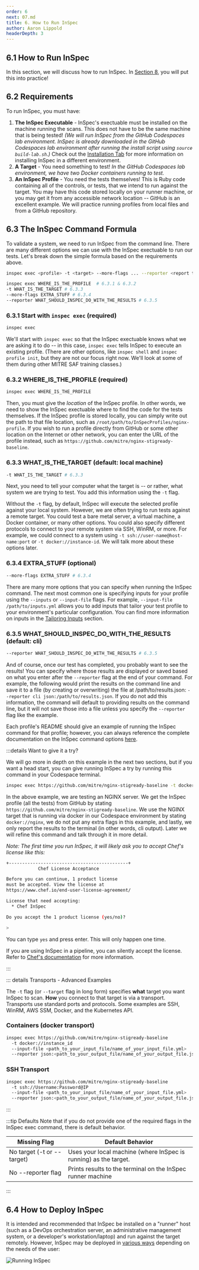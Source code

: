 ```yaml
---
order: 6
next: 07.md
title: 6. How to Run InSpec
author: Aaron Lippold
headerDepth: 3
---
```


## 6.1 How to Run InSpec

In this section, we will discuss how to run InSpec. In [Section 8](./08.md), you will put this into practice!

## 6.2 Requirements

To run InSpec, you must have:

1. **The InSpec Executable** - InSpec's exectuable must be installed on the machine running the scans. This does not have to be the same machine that is being tested! _(We will run InSpec from the GitHub Codespaces lab environment. InSpec is already downloaded in the GitHub Codespaces lab environment after running the install script using `source build-lab.sh`.)_ Check out the [Installation Tab](../../installation) for more information on installing InSpec in a different environment.
2. **A Target** - You need something to test! _In the GitHub Codespaces lab environment, we have two Docker containers running to test._
3. **An InSpec Profile** - You need the tests themselves! This is Ruby code containing all of the controls, or tests, that we intend to run against the target. You may have this code stored locally on your runner machine, or you may get it from any accessible network location -- GitHub is an excellent example. We will practice running profiles from local files and from a GitHub repository.

## 6.3 The InSpec Command Formula

To validate a system, we need to run InSpec from the command line. There are many different options we can use with the InSpec exectuable to run our tests. Let's break down the simple formula based on the requirements above.

```sh
inspec exec <profile> -t <target> --more-flags ... --reporter <report types (json, cli, yaml, etc.)>
```

```sh
inspec exec WHERE_IS_THE_PROFILE  # 6.3.1 & 6.3.2
-t WHAT_IS_THE_TARGET # 6.3.3
--more-flags EXTRA_STUFF # 6.3.4
--reporter WHAT_SHOULD_INSPEC_DO_WITH_THE_RESULTS # 6.3.5
```

### 6.3.1 Start with `inspec exec` (required)

```sh
inspec exec
```

We'll start with `inspec exec` so that the InSpec exectuable knows what we are asking it to do -- in this case, `inspec exec` tells InSpec to execute an existing profile. (There are other options, like `inspec shell` and `inspec profile init`, but they are not our focus right now. We'll look at some of them during other MITRE SAF training classes.)

### 6.3.2 WHERE_IS_THE_PROFILE (required)

```sh
inspec exec WHERE_IS_THE_PROFILE
```

Then, you must give the _location_ of the InSpec profile. In other words, we need to show the InSpec exectuable where to find the code for the tests themselves. If the InSpec profile is stored locally, you can simply write out the path to that file location, such as `/root/path/to/InSpecProfiles/nginx-profile`. If you wish to run a profile directly from GitHub or some other location on the Internet or other network, you can enter the URL of the profile instead, such as `https://github.com/mitre/nginx-stigready-baseline`.

### 6.3.3 WHAT_IS_THE_TARGET (default: local machine)

```sh
-t WHAT_IS_THE_TARGET # 6.3.3
```

Next, you need to tell your computer what the target is -- or rather, what system we are trying to test. You add this information using the `-t` flag.

Without the `-t` flag, by default, InSpec will execute the selected profile against your local system. However, we are often trying to run tests against a remote target. You could test a bare metal server, a virtual machine, a Docker container, or many other options. You could also specify different protocols to connect to your remote system via SSH, WinRM, or more. For example, we could connect to a system using `-t ssh://user-name@host-name:port` or `-t docker://instance-id`. We will talk more about these options later.

### 6.3.4 EXTRA_STUFF (optional)

```sh
--more-flags EXTRA_STUFF # 6.3.4
```

There are many more options that you can specify when running the InSpec command. The next most common one is specifying inputs for your profile using the `--inputs` or `--input-file` flags. For example, `--input-file /path/to/inputs.yml` allows you to add inputs that tailor your test profile to your environment's particular configuration. You can find more information on inputs in the [Tailoring Inputs](./07) section.

### 6.3.5 WHAT_SHOULD_INSPEC_DO_WITH_THE_RESULTS (default: cli)

```sh
--reporter WHAT_SHOULD_INSPEC_DO_WITH_THE_RESULTS # 6.3.5
```

And of course, once our test has completed, you probably want to see the results! You can specify where those results are displayed or saved based on what you enter after the `--reporter` flag at the end of your command. For example, the following would print the results on the command line and save it to a file (by creating or overwriting) the file at /path/to/results.json: `--reporter cli json:/path/to/results.json`. If you do not add this information, the command will default to providing results on the command line, but it will not save those into a file unless you specify the `--reporter` flag like the example.

Each profile's README should give an example of running the InSpec command for that profile; however, you can always reference the complete documentation on the InSpec command options [here](https://docs.chef.io/inspec/cli/).

:::details Want to give it a try?

We will go more in depth on this example in the next two sections, but if you want a head start, you can give running InSpec a try by running this command in your Codespace terminal.

```sh
inspec exec https://github.com/mitre/nginx-stigready-baseline -t docker://nginx --reporter cli
```

In the above example, we are testing an NGINX server. We get the InSpec profile (all the tests) from GitHub by stating `https://github.com/mitre/nginx-stigready-baseline`. We use the NGINX target that is running via docker in our Codespace environment by stating `docker://nginx`, we do not put any extra flags in this example, and lastly, we only report the results to the terminal (in other words, cli output). Later we will refine this command and talk through it in more detail.

_Note: The first time you run InSpec, it will likely ask you to accept Chef's license like this:_

```sh
+---------------------------------------------+
            Chef License Acceptance

Before you can continue, 1 product license
must be accepted. View the license at
https://www.chef.io/end-user-license-agreement/

License that need accepting:
  * Chef InSpec

Do you accept the 1 product license (yes/no)?

>
```

You can type `yes` and press enter. This will only happen one time.

If you are using InSpec in a pipeline, you can silently accept the license. Refer to [Chef's documentation](https://docs.chef.io/licensing/accept/) for more information.

:::

::: details Transports - Advanced Examples

The `-t` flag (or `--target` flag in long form) specifies **what** target you want InSpec to scan. **How** you connect to that target is via a transport. Transports use standard ports and protocols. Some examples are SSH, WinRM, AWS SSM, Docker, and the Kubernetes API.

### Containers (docker transport)

```sh
inspec exec https://github.com/mitre/nginx-stigready-baseline 
  -t docker://instance_id 
  --input-file <path_to_your_input_file/name_of_your_input_file.yml> 
  --reporter json:<path_to_your_output_file/name_of_your_output_file.json>
```

### SSH Transport

```sh
inspec exec https://github.com/mitre/nginx-stigready-baseline
  -t ssh://Username:Password@IP 
  --input-file <path_to_your_input_file/name_of_your_input_file.yml> 
  --reporter json:<path_to_your_output_file/name_of_your_output_file.json> 
```

:::

:::tip Defaults
Note that if you do not provide one of the required flags in the InSpec exec command, there is default behavior.

| Missing Flag               | Default Behavior                                                 |
| -------------------------- | ---------------------------------------------------------------- |
| No target (-t or --target) | Uses your local machine (where InSpec is running) as the target. |
| No --reporter flag         | Prints results to the terminal on the InSpec runner machine      |
:::

## 6.4 How to Deploy InSpec

It is intended and recommended that InSpec be installed on a "runner" host (such as a DevOps orchestration server, an administrative management system, or a developer's workstation/laptop) and run against the target remotely. However, InSpec may be deployed in [various ways](https://saf.mitre.org/faq/7) depending on the needs of the user:

![Running InSpec](../../assets/img/runner.png)
